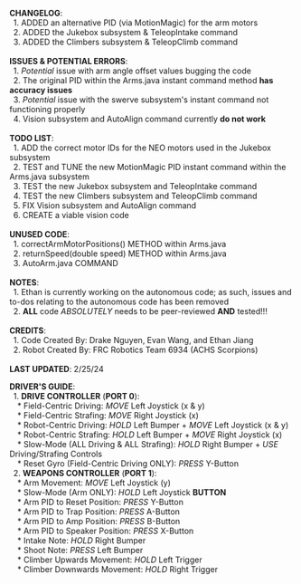 **CHANGELOG**:  <br> 
&ensp;1. ADDED an alternative PID (via MotionMagic) for the arm motors  <br> 
&ensp;2. ADDED the Jukebox subsystem & TeleopIntake command  <br> 
&ensp;3. ADDED the Climbers subsystem & TeleopClimb command  <br>   
**ISSUES & POTENTIAL ERRORS**:  <br> 
&ensp;1. *Potential* issue with arm angle offset values bugging the code  <br> 
&ensp;2. The original PID within the Arms.java instant command method **has accuracy issues**  <br> 
&ensp;3. *Potential* issue with the swerve subsystem's instant command not functioning properly  <br> 
&ensp;4. Vision subsystem and AutoAlign command currently **do not work**  <br>   
**TODO LIST**:  <br> 
&ensp;1. ADD the correct motor IDs for the NEO motors used in the Jukebox subsystem  <br> 
&ensp;2. TEST and TUNE the new MotionMagic PID instant command within the Arms.java subsystem  <br> 
&ensp;3. TEST the new Jukebox subsystem and TeleopIntake command  <br> 
&ensp;4. TEST the new Climbers subsystem and TeleopClimb command  <br> 
&ensp;5. FIX Vision subsystem and AutoAlign command  <br> 
&ensp;6. CREATE a viable vision code  <br>   
**UNUSED CODE**:  <br>
&ensp;1. correctArmMotorPositions() METHOD within Arms.java  <br> 
&ensp;2. returnSpeed(double speed) METHOD within Arms.java  <br> 
&ensp;3. AutoArm.java COMMAND  <br>   
**NOTES**:  <br> 
&ensp;1. Ethan is currently working on the autonomous code; as such, issues and to-dos relating to the autonomous code has been removed  <br> 
&ensp;2. **ALL** code *ABSOLUTELY* needs to be peer-reviewed **AND** tested!!!  <br>   
**CREDITS**:  <br> 
&ensp;1. Code Created By: Drake Nguyen, Evan Wang, and Ethan Jiang  <br> 
&ensp;2. Robot Created By: FRC Robotics Team 6934 (ACHS Scorpions)  <br>   
**LAST UPDATED**: 2/25/24  <br>   

**DRIVER'S GUIDE**:  <br> 
&ensp;1. **DRIVE CONTROLLER** (**PORT 0**):  <br> 
&ensp;&ensp;* Field-Centric Driving: *MOVE* Left Joystick (x & y)  <br> 
&ensp;&ensp;* Field-Centric Strafing: *MOVE* Right Joystick (x)  <br> 
&ensp;&ensp;* Robot-Centric Driving: *HOLD* Left Bumper + *MOVE* Left Joystick (x & y)  <br> 
&ensp;&ensp;* Robot-Centric Strafing: *HOLD* Left Bumper + *MOVE* Right Joystick (x)  <br> 
&ensp;&ensp;* Slow-Mode (ALL Driving & ALL Strafing): *HOLD* Right Bumper + *USE* Driving/Strafing Controls  <br> 
&ensp;&ensp;* Reset Gyro (Field-Centric Driving ONLY): *PRESS* Y-Button  <br> 
&ensp;2. **WEAPONS CONTROLLER** (**PORT 1**): <br> 
&ensp;&ensp;* Arm Movement: *MOVE* Left Joystick (y)  <br> 
&ensp;&ensp;* Slow-Mode (Arm ONLY): *HOLD* Left Joystick **BUTTON**  <br> 
&ensp;&ensp;* Arm PID to Reset Position: *PRESS* Y-Button  <br> 
&ensp;&ensp;* Arm PID to Trap Position: *PRESS* A-Button  <br> 
&ensp;&ensp;* Arm PID to Amp Position: *PRESS* B-Button  <br> 
&ensp;&ensp;* Arm PID to Speaker Position: *PRESS* X-Button  <br> 
&ensp;&ensp;* Intake Note: *HOLD* Right Bumper  <br> 
&ensp;&ensp;* Shoot Note: *PRESS* Left Bumper  <br> 
&ensp;&ensp;* Climber Upwards Movement: *HOLD* Left Trigger  <br> 
&ensp;&ensp;* Climber Downwards Movement: *HOLD* Right Trigger  <br>
